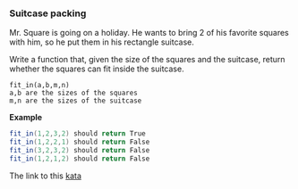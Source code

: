 ### Suitcase packing

Mr. Square is going on a holiday. He wants to bring 2 of his favorite squares with him, so he put them in his rectangle suitcase.

Write a function that, given the size of the squares and the suitcase, return whether the squares can fit inside the suitcase.
```
fit_in(a,b,m,n)
a,b are the sizes of the squares
m,n are the sizes of the suitcase
```

**Example**  
```java
fit_in(1,2,3,2) should return True
fit_in(1,2,2,1) should return False
fit_in(3,2,3,2) should return False
fit_in(1,2,1,2) should return False  
```

The link to this [kata](https://www.codewars.com/kata/suitcase-packing/java)

